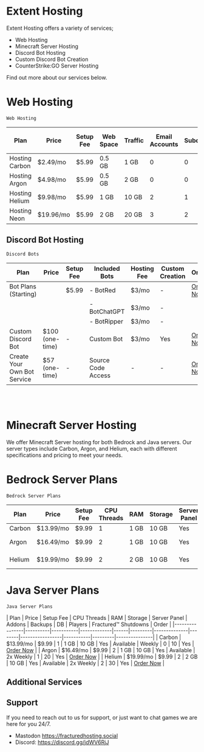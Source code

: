 # Extent Hosting


Extent Hosting offers a variety of services;
- Web Hosting
- Minecraft Server Hosting
- Discord Bot Hosting
- Custom Discord Bot Creation
- CounterStrike:GO Server Hosting


Find out more about our services below.

# Web Hosting
    Web Hosting

| Plan         | Price    | Setup Fee | Web Space | Traffic | Email Accounts | Subdomains | MySQL Databases | MySQL Disk Space | WordPress Installs | Order        |
|--------------|----------|-----------|-----------|---------|----------------|------------|-----------------|------------------|-------------------|--------------|
| Hosting Carbon  | $2.49/mo | $5.99     | 0.5 GB    | 1 GB    | 0              | 0          | 0               | N/A              | Unlimited          | [Order Now](https://fracturedhosting.com/whmcs/index.php/store/shared-hosting/hosting-carbon) |
| Hosting Argon   | $4.98/mo | $5.99     | 0.5 GB    | 2 GB    | 0              | 0          | 0               | N/A              | Unlimited          | [Order Now](https://fracturedhosting.com/whmcs/index.php/store/shared-hosting/hosting-argon) |
| Hosting Helium  | $9.98/mo | $5.99     | 1 GB      | 10 GB   | 2              | 1          | 1               | 0.5 GB           | Unlimited          | [Order Now](https://fracturedhosting.com/whmcs/index.php/store/shared-hosting/hosting-helium) |
| Hosting Neon  | $19.96/mo | $5.99     | 2 GB      | 20 GB   | 3              | 2         | 2               | 1 GB           | Unlimited          | [Order Now](https://fracturedhosting.com/whmcs/index.php/store/shared-hosting/hosting-neon)



## Discord Bot Hosting
    Discord Bots

| Plan                    | Price         | Setup Fee | Included Bots       | Hosting Fee | Custom Creation | Order         |
|-------------------------|---------------|-----------|---------------------|-------------|-----------------|---------------|
| Bot Plans (Starting)    |               | $5.99     | - BotRed            | $3/mo       | -               | [Order Now](#) |
|                         |               |           | - BotChatGPT        | $3/mo       | -               |               |
|                         |               |           | - BotRipper         | $3/mo       | -               |               |
| Custom Discord Bot      | $100 (one-time) | -       | Custom Bot          | $3/mo       | Yes             | [Order Now](#) |
| Create Your Own Bot Service | $57 (one-time) | -     | Source Code Access  | -           | -               | [Order Now](#) |

<br><br>
# Minecraft Server Hosting

We offer Minecraft Server hosting for both Bedrock and Java servers. Our server types include Carbon, Argon, and Helium, each with different specifications and pricing to meet your needs.

# Bedrock Server Plans
    Bedrock Server Plans

| Plan           | Price    | Setup Fee | CPU Threads | RAM  | Storage | Server Panel | Addons | Backups         | DB | Players | Order         |
|----------------|----------|-----------|-------------|------|---------|--------------|--------|-----------------|-----------|---------|---------------|
| Carbon | $13.99/mo | $9.99     | 1           | 1 GB | 10 GB   | Yes          | Available | Weekly         | 0         | 10      | Yes                  | [Order Now](https://fracturedhosting.com/whmcs/cart.php?a=confproduct&i=3) |
| Argon  | $16.49/mo | $9.99     | 2           | 1 GB | 10 GB   | Yes          | Available | 2x Weekly      | 1         | 20      | Yes                  | [Order Now](https://fracturedhosting.com/whmcs/cart.php?a=confproduct&i=4) |
| Helium | $19.99/mo | $9.99     | 2           | 2 GB | 10 GB   | Yes          | Available | 2x Weekly      | 2         | 30      | Yes                  | [Order Now](https://fracturedhosting.com/whmcs/cart.php?a=confproduct&i=5) |

# Java Server Plans
    Java Server Plans

| Plan           | Price    | Setup Fee | CPU Threads | RAM  | Storage | Server Panel | Addons | Backups         | DB | Players | Fractured™ Shutdowns | Order         |
|----------------|----------|-----------|-------------|------|---------|--------------|--------|-----------------|-----------|---------|---------------|
| Carbon | $13.99/mo | $9.99     | 1           | 1 GB | 10 GB   | Yes          | Available | Weekly         | 0         | 10      | Yes                  | [Order Now](https://fracturedhosting.com/whmcs/cart.php?a=confproduct&i=0) |
| Argon  | $16.49/mo | $9.99     | 2           | 1 GB | 10 GB   | Yes          | Available | 2x Weekly      | 1         | 20      | Yes                  | [Order Now](https://fracturedhosting.com/whmcs/cart.php?a=confproduct&i=1) |
| Helium | $19.99/mo | $9.99     | 2           | 2 GB | 10 GB   | Yes          | Available | 2x Weekly      | 2         | 30      | Yes                  | [Order Now](https://fracturedhosting.com/whmcs/cart.php?a=confproduct&i=2) |


## Additional Services



## Support

If you need to reach out to us for support, or just want to chat games we are here for you 24/7. <br>
- Mastodon https://fracturedhosting.social<br>
- Discord: https://discord.gg/jdWV6RjJ
